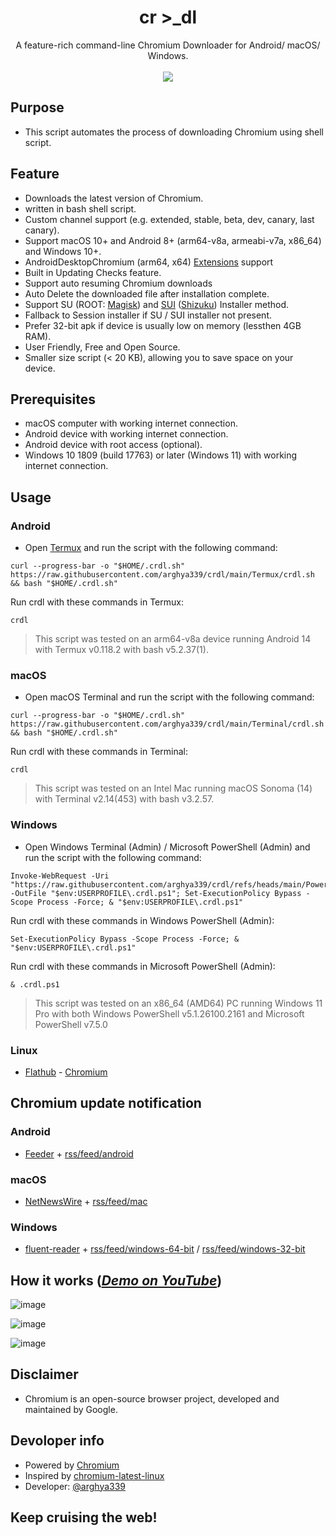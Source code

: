 <h1 align="center">cr >_dl</h1>
<p align="center">
A feature-rich command-line Chromium Downloader for Android/ macOS/ Windows.
<br>
<br>
<img src="docs/images/Main.png">
<br>

## Purpose
- This script automates the process of downloading Chromium using shell script.

## Feature
- Downloads the latest version of Chromium.
- written in bash shell script.
- Custom channel support (e.g. extended, stable, beta, dev, canary, last canary).
- Support macOS 10+ and Android 8+ (arm64-v8a, armeabi-v7a, x86_64) and Windows 10+.
- AndroidDesktopChromium (arm64, x64) [Extensions](https://chromewebstore.google.com/category/extensions) support
- Built in Updating Checks feature.
- Support auto resuming Chromium downloads
- Auto Delete the downloaded file after installation complete.
- Support SU (ROOT: [Magisk](https://github.com/topjohnwu/Magisk)) and [SUI](https://github.com/RikkaApps/Sui) ([Shizuku](https://github.com/RikkaApps/Shizuku)) Installer method.
- Fallback to Session installer if SU / SUI installer not present.
- Prefer 32-bit apk if device is usually low on memory (lessthen 4GB RAM).
- User Friendly, Free and Open Source.
- Smaller size script (< 20 KB), allowing you to save space on your device.

## Prerequisites
- macOS computer with working internet connection.
- Android device with working internet connection.
- Android device with root access (optional).
- Windows 10 1809 (build 17763) or later (Windows 11) with working internet connection.

## Usage
### Android
  - Open [Termux](https://github.com/termux/termux-app/releases/) and run the script with the following command:
  ```
  curl --progress-bar -o "$HOME/.crdl.sh" https://raw.githubusercontent.com/arghya339/crdl/main/Termux/crdl.sh && bash "$HOME/.crdl.sh"
  ```
  Run crdl with these commands in Termux:
  ```
  crdl
  ```
> This script was tested on an arm64-v8a device running Android 14 with Termux v0.118.2 with bash v5.2.37(1).

### macOS
  - Open macOS Terminal and run the script with the following command:
  ```
  curl --progress-bar -o "$HOME/.crdl.sh" https://raw.githubusercontent.com/arghya339/crdl/main/Terminal/crdl.sh && bash "$HOME/.crdl.sh"
  ```
  Run crdl with these commands in Terminal:
  ```
  crdl
  ```
> This script was tested on an Intel Mac running macOS Sonoma (14) with Terminal v2.14(453) with bash v3.2.57.

### Windows
  - Open Windows Terminal (Admin) / Microsoft PowerShell (Admin) and run the script with the following command:

  ```
  Invoke-WebRequest -Uri "https://raw.githubusercontent.com/arghya339/crdl/refs/heads/main/PowerShell/crdl.ps1" -OutFile "$env:USERPROFILE\.crdl.ps1"; Set-ExecutionPolicy Bypass -Scope Process -Force; & "$env:USERPROFILE\.crdl.ps1"
  ```
  Run crdl with these commands in Windows PowerShell (Admin):
  ```
  Set-ExecutionPolicy Bypass -Scope Process -Force; & "$env:USERPROFILE\.crdl.ps1"
  ```
  Run crdl with these commands in Microsoft PowerShell (Admin):
  ```
  & .crdl.ps1
  ```
  > This script was tested on an x86_64 (AMD64) PC running Windows 11 Pro with both Windows PowerShell v5.1.26100.2161 and Microsoft PowerShell v7.5.0

### Linux
- [Flathub](https://flathub.org/setup) - [Chromium](https://flathub.org/apps/org.chromium.Chromium)

## Chromium update notification
### Android
  - [Feeder](https://github.com/spacecowboy/Feeder/releases) + [rss/feed/android](https://chromium.woolyss.com/feed/android)
### macOS
  - [NetNewsWire](https://github.com/Ranchero-Software/NetNewsWire) + [rss/feed/mac](https://chromium.woolyss.com/feed/mac)
### Windows
  - [fluent-reader](https://github.com/yang991178/fluent-reader/releases) + [rss/feed/windows-64-bit](https://chromium.woolyss.com/feed/windows-64-bit) / [rss/feed/windows-32-bit](https://chromium.woolyss.com/feed/windows-32-bit)

## How it works (_[Demo on YouTube](https://youtube.com/)_)

![image](docs/images/Result_Android.png)

![image](docs/images/AndroidChromium_Extensions1.png)

![image](docs/images/AndroidChromium_Extensions2.png)

## Disclaimer
- Chromium is an open-source browser project, developed and maintained by Google.

## Devoloper info
- Powered by [Chromium](https://github.com/chromium/chromium)
- Inspired by [chromium-latest-linux](https://github.com/scheib/chromium-latest-linux)
- Developer: [@arghya339](https://github.com/arghya339)

## Keep cruising the web!